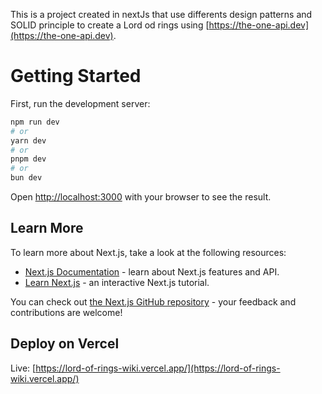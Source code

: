 This is a project created in nextJs that use differents design patterns and SOLID principle to create a Lord od rings using [https://the-one-api.dev](https://the-one-api.dev).

# Getting Started

First, run the development server:

```bash
npm run dev
# or
yarn dev
# or
pnpm dev
# or
bun dev
```

Open [http://localhost:3000](http://localhost:3000) with your browser to see the result.


## Learn More

To learn more about Next.js, take a look at the following resources:

- [Next.js Documentation](https://nextjs.org/docs) - learn about Next.js features and API.
- [Learn Next.js](https://nextjs.org/learn) - an interactive Next.js tutorial.

You can check out [the Next.js GitHub repository](https://github.com/vercel/next.js/) - your feedback and contributions are welcome!

## Deploy on Vercel

Live: [https://lord-of-rings-wiki.vercel.app/](https://lord-of-rings-wiki.vercel.app/)
